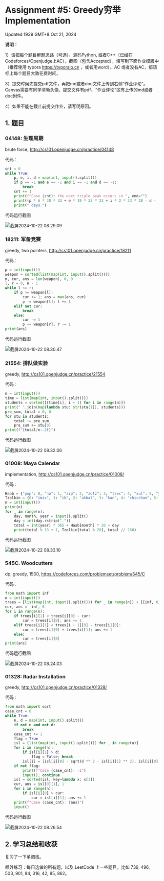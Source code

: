 # Assignment #5: Greedy穷举Implementation

Updated 1939 GMT+8 Oct 21, 2024



**说明：**

1）请把每个题目解题思路（可选），源码Python, 或者C++（已经在Codeforces/Openjudge上AC），截图（包含Accepted），填写到下面作业模版中（推荐使用 typora https://typoraio.cn ，或者用word）。AC 或者没有AC，都请标上每个题目大致花费时间。

3）提交时候先提交pdf文件，再把md或者doc文件上传到右侧“作业评论”。Canvas需要有同学清晰头像、提交文件有pdf、"作业评论"区有上传的md或者doc附件。

4）如果不能在截止前提交作业，请写明原因。



## 1. 题目

### 04148: 生理周期

brute force, http://cs101.openjudge.cn/practice/04148



代码：

```python
cnt = 0
while True:
    p, e, i, d = map(int, input().split())
    if p == -1 and e == -1 and i == -1 and d == -1:
        break
    cnt += 1
    print(f"Case {cnt}: the next triple peak occurs in ", end="")
    print((p * 6 * 28 * 33 + e * 19 * 33 * 23 + i * 2 * 23 * 28 - d - 1) % 21252 + 1, end="")
    print(" days.")
```



代码运行截图

![截屏2024-10-22 08.29.09](https://raw.githubusercontent.com/AlbertJ-314/img/main/202410220829936.png)



### 18211: 军备竞赛

greedy, two pointers, http://cs101.openjudge.cn/practice/18211



代码：

```python
p = int(input())
weapon = sorted(list(map(int, input().split())))
n, cur, ans = len(weapon), 0, 0
l, r = 0, n - 1
while l <= r:
    if p >= weapon[l]:
        cur += 1; ans = max(ans, cur)
        p -= weapon[l]; l += 1
    elif not cur:
        break
    else:
        cur -= 1
        p += weapon[r]; r -= 1
print(ans)
```



代码运行截图

![截屏2024-10-22 08.30.47](https://raw.githubusercontent.com/AlbertJ-314/img/main/202410220831765.png)



### 21554: 排队做实验

greedy, http://cs101.openjudge.cn/practice/21554



代码：

```python
n = int(input())
time = list(map(int, input().split()))
students = sorted([(time[i], i + 1) for i in range(n)])
print(" ".join(map(lambda stu: str(stu[1]), students)))
pre_sum, total = 0, 0
for stu in students:
    total += pre_sum
    pre_sum += stu[0]
print(f"{total/n:.2f}")
```



代码运行截图

![截屏2024-10-22 08.32.06](https://raw.githubusercontent.com/AlbertJ-314/img/main/202410220832596.png)



### 01008: Maya Calendar

implementation, http://cs101.openjudge.cn/practice/01008/



代码：

```python
Haab = {"pop": 0, "no": 1, "zip": 2, "zotz": 3, "tzec": 4, "xul": 5, "yoxkin": 6, "mol": 7, "chen": 8, "yax": 9, "zac": 10, "ceh": 11, "mac": 12, "kankin": 13, "muan": 14, "pax": 15, "koyab": 16, "cumhu": 17, "uayet": 18}
Tzolkin = {0: "imix", 1: "ik", 2: "akbal", 3: "kan", 4: "chicchan", 5: "cimi", 6: "manik", 7: "lamat", 8: "muluk", 9: "ok", 10: "chuen", 11: "eb", 12: "ben", 13: "ix", 14: "mem", 15: "cib", 16: "caban", 17: "eznab", 18: "canac", 19: "ahau"}
n = int(input())
print(n)
for _ in range(n):
    day, month, year = input().split()
    day = int(day.rstrip("."))
    total = int(year) * 365 + Haab[month] * 20 + day
    print(total % 13 + 1, Tzolkin[total % 20], total // 260)
```



代码运行截图

![截屏2024-10-22 08.33.10](https://raw.githubusercontent.com/AlbertJ-314/img/main/202410220833937.png)



### 545C. Woodcutters

dp, greedy, 1500, https://codeforces.com/problemset/problem/545/C



代码：

```python
from math import inf
n = int(input())
trees = [list(map(int, input().split())) for _ in range(n)] + [[inf, 0]]
cur, ans = -inf, 0
for i in range(n):
    if trees[i][1] < trees[i][0] - cur:
        cur = trees[i][0]; ans += 1
    elif trees[i][1] < trees[i + 1][0] - trees[i][0]:
        cur = trees[i][0] + trees[i][1]; ans += 1
    else:
        cur = trees[i][0]
print(ans)
```



代码运行截图

![截屏2024-10-22 08.24.03](https://raw.githubusercontent.com/AlbertJ-314/img/main/202410220839830.png)



### 01328: Radar Installation

greedy, http://cs101.openjudge.cn/practice/01328/



代码：

```python
from math import sqrt
case_cnt = 0
while True:
    n, d = map(int, input().split())
    if not n and not d:
        break
    case_cnt += 1
    flag = True
    isl = [list(map(int, input().split())) for _ in range(n)]
    for i in range(n):
        if isl[i][1] > d:
            flag = False; break
        isl[i] = [isl[i][0] - sqrt(d ** 2 - isl[i][1] ** 2), isl[i][0] + sqrt(d ** 2 - isl[i][1] ** 2)]
    if not flag:
        print(f"Case {case_cnt}: -1")
        input(); continue
    isl = sorted(isl, key=lambda x: x[1])
    cur, ans = isl[0][1], 1
    for i in range(n):
        if isl[i][0] > cur:
            cur = isl[i][1]; ans += 1
    print(f"Case {case_cnt}: {ans}")
    input()
```



代码运行截图

![截屏2024-10-22 08.26.54](https://raw.githubusercontent.com/AlbertJ-314/img/main/202410220827618.png)



## 2. 学习总结和收获

复习了一下单调栈。

额外练习：每⽇选做的所有题，以及 LeetCode 上⼀些题⽬，⽐如 739, 496, 503, 901, 84, 316, 42, 85, 862。
